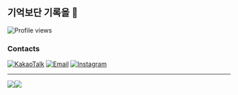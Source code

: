 ## 기억보단 기록을 📖  
![Profile views](https://gpvc.arturio.dev/hyunsangwon)

### Contacts
[![KakaoTalk](https://img.shields.io/badge/KakaoTalk-현상원FFCD00?logo=kakaotalk&logoColor=white)](https://namecard.kakao.com/hyunsama)
[![Email](https://img.shields.io/badge/Email-hyunsangwon93@gmail.com-EA4335?logo=gmail&logoColor=white)](mailto:hyunsangwon93@gmail.com)
[![Instagram](https://img.shields.io/badge/Instagram-@hyun_sw_93-DB2973?logo=instagram&logoColor=white)](https://www.instagram.com/hyun_sw_93)

---

<div style="display: flex;">
  <img src="https://github-readme-stats.vercel.app/api/top-langs/?username=hyunsangwon&layout=compact&theme=vue&count_private=true" />
  <img src="https://api.opgc.me/githubs/users/hyunsangwon/tag/?theme=dracula" />
</div>
